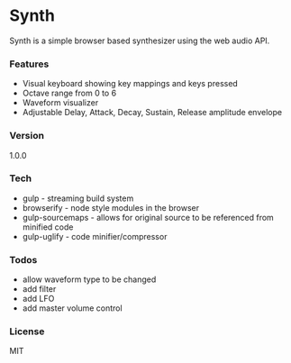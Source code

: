 Synth
=====

Synth is a simple browser based synthesizer using the web audio API.

### Features
- Visual keyboard showing key mappings and keys pressed
- Octave range from 0 to 6
- Waveform visualizer
- Adjustable Delay, Attack, Decay, Sustain, Release amplitude envelope

### Version
1.0.0

### Tech
- gulp - streaming build system
- browserify - node style modules in the browser
- gulp-sourcemaps - allows for original source to be referenced from minified code
- gulp-uglify - code minifier/compressor

### Todos
- allow waveform type to be changed
- add filter
- add LFO
- add master volume control

### License
MIT




